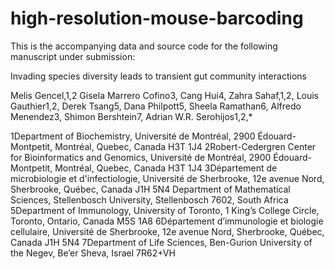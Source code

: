# high-resolution-mouse-barcoding       
This is the accompanying data and source code for the following manuscript under submission: 

Invading species diversity leads to transient gut community interactions

Melis Gencel,1,2 Gisela Marrero Cofino3, Cang Hui4, Zahra Sahaf,1,2, Louis Gauthier1,2, Derek Tsang5, Dana Philpott5, Sheela Ramathan6, Alfredo Menendez3, Shimon Bershtein7, Adrian W.R. Serohijos1,2,*

1Department of Biochemistry, Université de Montréal, 2900 Édouard-Montpetit, Montréal, Quebec, Canada H3T 1J4
2Robert-Cedergren Center for Bioinformatics and Genomics, Université de Montréal, 2900 Édouard-Montpetit, Montréal, Quebec, Canada H3T 1J4
3Département de microbiologie et d'infectiologie, Université de Sherbrooke, 12e avenue Nord, Sherbrooke, Québec, Canada J1H 5N4
Department of Mathematical Sciences, Stellenbosch University, Stellenbosch 7602, South Africa
5Department of Immunology, University of Toronto, 1 King’s College Circle, Toronto, Ontario, Canada M5S 1A8
6Département d’immunologie et biologie cellulaire, Université de Sherbrooke, 12e avenue Nord, Sherbrooke, Québec, Canada J1H 5N4
7Department of Life Sciences, Ben-Gurion University of the Negev, Be’er Sheva, Israel 7R62+VH
